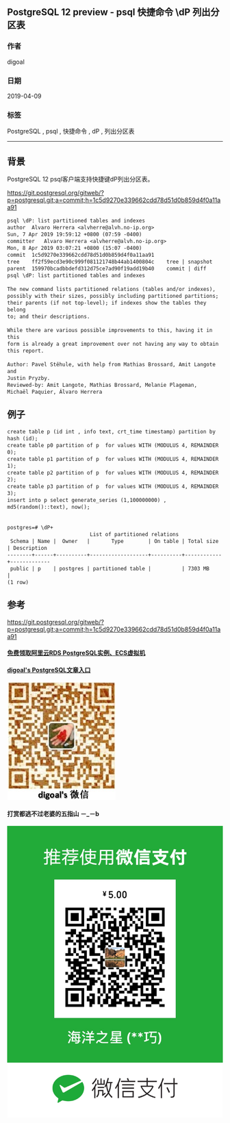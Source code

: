 ## PostgreSQL 12 preview - psql 快捷命令 \\dP 列出分区表     
                                                                                                                  
### 作者                                                                                                                  
digoal                                                                                                                  
                                                                                                                  
### 日期                                                                                                                  
2019-04-09                                                                                                                  
                                                                                                                  
### 标签                                                                                                                  
PostgreSQL , psql , 快捷命令 , dP , 列出分区表   
                                 
----                                                                                                            
                                                                                                              
## 背景    
PostgreSQL 12 psql客户端支持快捷键dP列出分区表。    
  
https://git.postgresql.org/gitweb/?p=postgresql.git;a=commit;h=1c5d9270e339662cdd78d51d0b859d4f0a11aa91  
  
```  
psql \dP: list partitioned tables and indexes  
author	Alvaro Herrera <alvherre@alvh.no-ip.org>	  
Sun, 7 Apr 2019 19:59:12 +0800 (07:59 -0400)  
committer	Alvaro Herrera <alvherre@alvh.no-ip.org>	  
Mon, 8 Apr 2019 03:07:21 +0800 (15:07 -0400)  
commit	1c5d9270e339662cdd78d51d0b859d4f0a11aa91  
tree	ff2f59ecd3e90c999f081121748b44ab1400804c	tree | snapshot  
parent	159970bcadbbdefd312d75ce7ad90f19add19b40	commit | diff  
psql \dP: list partitioned tables and indexes  
  
The new command lists partitioned relations (tables and/or indexes),  
possibly with their sizes, possibly including partitioned partitions;  
their parents (if not top-level); if indexes show the tables they belong  
to; and their descriptions.  
  
While there are various possible improvements to this, having it in this  
form is already a great improvement over not having any way to obtain  
this report.  
  
Author: Pavel Stěhule, with help from Mathias Brossard, Amit Langote and  
Justin Pryzby.  
Reviewed-by: Amit Langote, Mathias Brossard, Melanie Plageman,  
Michaël Paquier, Álvaro Herrera  
```  
  
## 例子  
  
```  
create table p (id int , info text, crt_time timestamp) partition by hash (id);    
create table p0 partition of p  for values WITH (MODULUS 4, REMAINDER 0);    
create table p1 partition of p  for values WITH (MODULUS 4, REMAINDER 1);    
create table p2 partition of p  for values WITH (MODULUS 4, REMAINDER 2);   
create table p3 partition of p  for values WITH (MODULUS 4, REMAINDER 3);    
insert into p select generate_series (1,100000000) , md5(random()::text), now();  
  
  
postgres=# \dP+  
                           List of partitioned relations  
 Schema | Name |  Owner   |       Type        | On table | Total size | Description   
--------+------+----------+-------------------+----------+------------+-------------  
 public | p    | postgres | partitioned table |          | 7303 MB    |   
(1 row)  
```  
  
## 参考  
https://git.postgresql.org/gitweb/?p=postgresql.git;a=commit;h=1c5d9270e339662cdd78d51d0b859d4f0a11aa91  
    
  
  
  
  
  
  
  
  
  
#### [免费领取阿里云RDS PostgreSQL实例、ECS虚拟机](https://free.aliyun.com/ "57258f76c37864c6e6d23383d05714ea")
  
  
#### [digoal's PostgreSQL文章入口](https://github.com/digoal/blog/blob/master/README.md "22709685feb7cab07d30f30387f0a9ae")
  
  
![digoal's weixin](../pic/digoal_weixin.jpg "f7ad92eeba24523fd47a6e1a0e691b59")
  
  
  
  
  
  
#### 打赏都逃不过老婆的五指山 －_－b  
![wife's weixin ds](../pic/wife_weixin_ds.jpg "acd5cce1a143ef1d6931b1956457bc9f")
  
